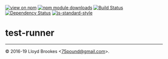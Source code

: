 [![view on npm](https://img.shields.io/npm/v/test-runner.svg)](https://www.npmjs.org/package/test-runner)
[![npm module downloads](https://img.shields.io/npm/dt/test-runner.svg)](https://www.npmjs.org/package/test-runner)
[![Build Status](https://travis-ci.org/test-runner-js/cli.svg?branch=master)](https://travis-ci.org/test-runner-js/cli)
[![Dependency Status](https://david-dm.org/test-runner-js/cli.svg)](https://david-dm.org/test-runner-js/cli)
[![js-standard-style](https://img.shields.io/badge/code%20style-standard-brightgreen.svg)](https://github.com/feross/standard)

# test-runner

* * *

&copy; 2016-19 Lloyd Brookes \<75pound@gmail.com\>.